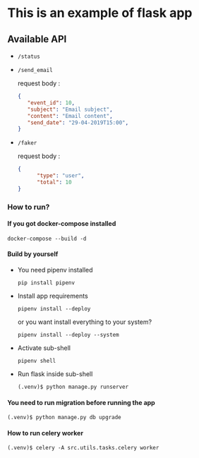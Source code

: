 # This is an example of flask app

## Available API
 * `/status`
 * `/send_email`
    
    request body :
    
    ```json
    {
       "event_id": 10, 
       "subject": "Email subject", 
       "content": "Email content", 
       "send_date": "29-04-2019T15:00",
    }
    ```
 
 * `/faker`
 
    request body :
    
    ```json
    {
	      "type": "user",
	      "total": 10
    }
    ```
 

### How to run?

#### If you got docker-compose installed

    docker-compose --build -d

#### Build by yourself

* You need pipenv installed

    `pip install pipenv`

* Install app requirements

    `pipenv install --deploy` 
    
    or you want install everything to your system? 
    
    `pipenv install --deploy --system`

* Activate sub-shell

    `pipenv shell`

* Run flask inside sub-shell

    `(.venv)$ python manage.py runserver`
    
    
#### You need to run migration before running the app

`(.venv)$ python manage.py db upgrade`


#### How to run celery worker

`(.venv)$ celery -A src.utils.tasks.celery worker`